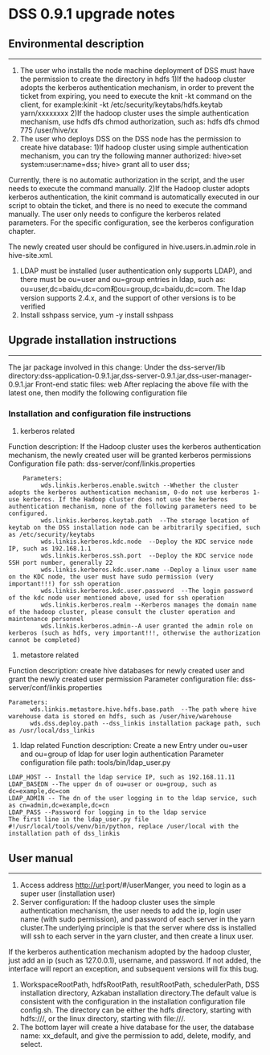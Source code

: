 # DSS 0.9.1 upgrade notes

## Environmental description

------

1. The user who installs the node machine deployment of DSS must have the permission to create the directory in hdfs
   1)If the hadoop cluster adopts the kerberos authentication mechanism, in order to prevent the ticket from expiring, you need to execute the knit -kt command on the client, for example:kinit -kt /etc/security/keytabs/hdfs.keytab  yarn/xxxxxxxx
   2)If the hadoop cluster uses the simple authentication mechanism, use hdfs dfs chmod authorization, such as: hdfs dfs chmod 775 /user/hive/xx
2. The user who deploys DSS on the DSS node has the permission to create hive database:
   1)If hadoop cluster using simple authentication mechanism, you can try the following manner authorized:
   hive>set system:user:name=dss;
   hive> grant all to user dss;

Currently, there is no automatic authorization in the script, and the user needs to execute the command manually.
2)If the Hadoop cluster adopts kerberos authentication, the kinit command is automatically executed in our script to obtain the ticket, and there is no need to execute the command manually. The user only needs to configure the kerberos related parameters. For the specific configuration, see the kerberos configuration chapter.

The newly created user should be configured in hive.users.in.admin.role in hive-site.xml.

1. LDAP must be installed (user authentication only supports LDAP), and there must be ou=user and ou=group entries in ldap, such as:  ou=user,dc=baidu,dc=com和ou=group,dc=baidu,dc=com.
   The ldap version supports 2.4.x, and the support of other versions is to be verified
2. Install sshpass service, yum -y install sshpass

## Upgrade installation instructions

------

The jar package involved in this change: Under the dss-server/lib directory:dss-application-0.9.1.jar,dss-server-0.9.1.jar,dss-user-manager-0.9.1.jar
Front-end static files: web
After replacing the above file with the latest one, then modify the following configuration file

### Installation and configuration file instructions

1. kerberos related

Function description: If the Hadoop cluster uses the kerberos authentication mechanism, the newly created user will be granted kerberos permissions
Configuration file path: dss-server/conf/linkis.properties

```
  	Parameters:
         wds.linkis.kerberos.enable.switch --Whether the cluster adopts the kerberos authentication mechanism, 0-do not use kerberos 1-use kerberos. If the Hadoop cluster does not use the kerberos authentication mechanism, none of the following parameters need to be configured.
         wds.linkis.kerberos.keytab.path  --The storage location of keytab on the DSS installation node can be arbitrarily specified, such as /etc/security/keytabs
         wds.linkis.kerberos.kdc.node  --Deploy the KDC service node IP, such as 192.168.1.1
         wds.linkis.kerberos.ssh.port  --Deploy the KDC service node SSH port number, generally 22
         wds.linkis.kerberos.kdc.user.name --Deploy a linux user name on the KDC node, the user must have sudo permission (very important!!!) for ssh operation
         wds.linkis.kerberos.kdc.user.password  --The login password of the kdc node user mentioned above, used for ssh operation
         wds.linkis.kerberos.realm --Kerberos manages the domain name of the hadoop cluster, please consult the cluster operation and maintenance personnel
         wds.linkis.kerberos.admin--A user granted the admin role on kerberos (such as hdfs, very important!!!, otherwise the authorization cannot be completed)
```

1. metastore related

Function description:  create  hive databases for newly created user and grant the newly created user permission
Parameter configuration file: dss-server/conf/linkis.properties

```
Parameters:
      wds.linkis.metastore.hive.hdfs.base.path  --The path where hive warehouse data is stored on hdfs, such as /user/hive/warehouse
      wds.dss.deploy.path --dss_linkis installation package path, such as /usr/local/dss_linkis
```

1. ldap related
   Function description: Create a new Entry under ou=user and ou=group of ldap for user login authentication
   Parameter configuration file path: tools/bin/ldap_user.py

```
LDAP_HOST -- Install the ldap service IP, such as 192.168.11.11
LDAP_BASEDN --The upper dn of ou=user or ou=group, such as dc=example,dc=com
LDAP_ADMIN -- The dn of the user logging in to the ldap service, such as cn=admin,dc=example,dc=cn
LDAP_PASS --Password for logging in to the ldap service
The first line in the ldap_user.py file #!/usr/local/tools/venv/bin/python, replace /user/local with the installation path of dss_linkis
```

## User manual

------

1. Access address [http://url](http://url/):port/#/userManger, you need to login as a super user (installation user)
2. Server configuration:
   If the hadoop cluster uses the simple authentication mechanism, the user needs to add the ip, login user name (with sudo permission), and password of each server in the yarn cluster.The underlying principle is that the server where dss is installed will ssh to each server in the yarn cluster, and then create a linux user.

If the kerberos authentication mechanism adopted by the hadoop cluster, just add an ip (such as 127.0.0.1), username, and password. If not added, the interface will report an exception, and subsequent versions will fix this bug.

1. WorkspaceRootPath, hdfsRootPath, resultRootPath, schedulerPath, DSS installation directory, Azkaban installation directory.The default value is consistent with the configuration in the installation configuration file config.sh. The directory can be either the hdfs directory, starting with hdfs:///, or the linux directory, starting with file:///.
2. The bottom layer will create a hive database for the user, the database name: xx_default, and give the permission to add, delete, modify, and select.